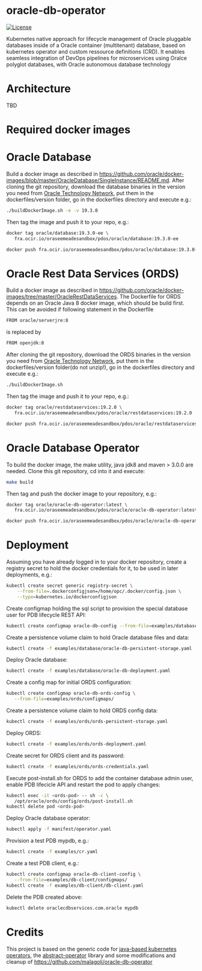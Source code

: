 # oracle-db-operator

[![License](https://img.shields.io/badge/license-Apache--2.0-blue.svg)](http://www.apache.org/licenses/LICENSE-2.0)

Kubernetes native approach for lifecycle management of Oracle pluggable databases inside of a Oracle container (multitenant) database, based on kubernetes operator and custom ressource definitions (CRD). It enables seamless integration of DevOps pipelines for microservices using Oralce polyglot databases, with Oracle autonomous database technology

# Architecture
TBD

# Required docker images

# Oracle Database
Build a docker image as described in https://github.com/oracle/docker-images/blob/master/OracleDatabase/SingleInstance/README.md. After cloning the git repository, download the database binaries in the version you need from [Oracle Technology Network](http://www.oracle.com/technetwork/database/enterprise-edition/downloads/index.html), put them in the dockerfiles/version folder, go in the dockerfiles directory and execute e.g.:
```bash
./buildDockerImage.sh -e -v 19.3.0
```
Then tag the image and push it to your repo, e.g.:
```bash
docker tag oracle/database:19.3.0-ee \
   fra.ocir.io/oraseemeadesandbox/pdos/oracle/database:19.3.0-ee
```
```bash
docker push fra.ocir.io/oraseemeadesandbox/pdos/oracle/database:19.3.0-ee
```
# Oracle Rest Data Services (ORDS)
Build a docker image as described in https://github.com/oracle/docker-images/tree/master/OracleRestDataServices. The Dockerfile for ORDS depends on an Oracle Java 8 docker image, which should be build first. This can be avoided if following statement in the Dockerfile
```bash
FROM oracle/serverjre:8
```
is replaced by
```bash
FROM openjdk:8
```
After cloning the git repository, download the ORDS binaries in the version you need from [Oracle Technology Network](http://www.oracle.com/technetwork/developer-tools/rest-data-services/downloads/index.html), put them in the dockerfiles/version folder(do not unzip!), go in the dockerfiles directory and execute e.g.:
```bash
./buildDockerImage.sh
```
Then tag the image and push it to your repo, e.g.:
```bash
docker tag oracle/restdataservices:19.2.0 \
   fra.ocir.io/oraseemeadesandbox/pdos/oracle/restdataservices:19.2.0
```
```bash
docker push fra.ocir.io/oraseemeadesandbox/pdos/oracle/restdataservices:19.2.0
```
# Oracle Database Operator
To build the docker image, the make utility, java jdk8 and maven > 3.0.0 are needed. Clone this git repository, cd into it and execute:
```bash
make build
```
Then tag and push the docker image to your repository, e.g.:
```bash
docker tag oracle/oracle-db-operator:latest \
   fra.ocir.io/oraseemeadesandbox/pdos/oracle/oracle-db-operator:latest
```
```bash
docker push fra.ocir.io/oraseemeadesandbox/pdos/oracle/oracle-db-operator:latest
```
# Deployment

Assuming you have already logged in to your docker repository, create a registry secret to hold the docker credentials for it, to be used in later deployments, e.g.:
```bash
kubectl create secret generic registry-secret \
    --from-file=.dockerconfigjson=/home/opc/.docker/config.json \
    --type=kubernetes.io/dockerconfigjson
```
Create configmap holding the sql script to provision the special database user for PDB lifecycle REST API:
```bash
kubectl create configmap oracle-db-config --from-file=examples/database/configmaps/
```
Create a persistence volume claim to hold Oracle database files and data:
```bash
kubectl create -f examples/database/oracle-db-persistent-storage.yaml
```
Deploy Oracle database:
```bash
kubectl create -f examples/database/oracle-db-deployment.yaml
```
Create a config map for initial ORDS configuration:
```bash
kubectl create configmap oracle-db-ords-config \
   --from-file=examples/ords/configmaps/
```
Create a persistence volume claim to hold ORDS config data:
```bash
kubectl create -f examples/ords/ords-persistent-storage.yaml
```
Deploy ORDS:
```bash
kubectl create -f examples/ords/ords-deployment.yaml
```
Create secret for ORDS client and its password:
```bash
kubectl create -f examples/ords/ords-credentials.yaml
```
Execute post-install.sh for ORDS to add the container database admin user, enable PDB lifecicle API and restart the pod to apply changes:
```bash
kubectl exec -it <ords-pod> -- sh -c \
   /opt/oracle/ords/config/ords/post-install.sh
kubectl delete pod <ords-pod>
```
Deploy Oracle database operator:
```bash
kubectl apply -f manifest/operator.yaml
```
Provision a test PDB mypdb, e.g.:
```bash
kubectl create -f examples/cr.yaml
```
Create a test PDB client, e.g.:
```bash
kubectl create configmap oracle-db-client-config \
   --from-file=examples/db-client/configmaps/
kubectl create -f examples/db-client/db-client.yaml
```
Delete the PDB created above:
```bash
kubectl delete oraclecdbservices.com.oracle mypdb
```

# Credits
This project is based on the generic code for [java-based kubernetes operators](https://github.com/jvm-operators/java-example-operator), the [abstract-operator](https://github.com/jvm-operators/abstract-operator) library and some modifications and cleanup of  https://github.com/malagoli/oracle-db-operator
```bash

```
